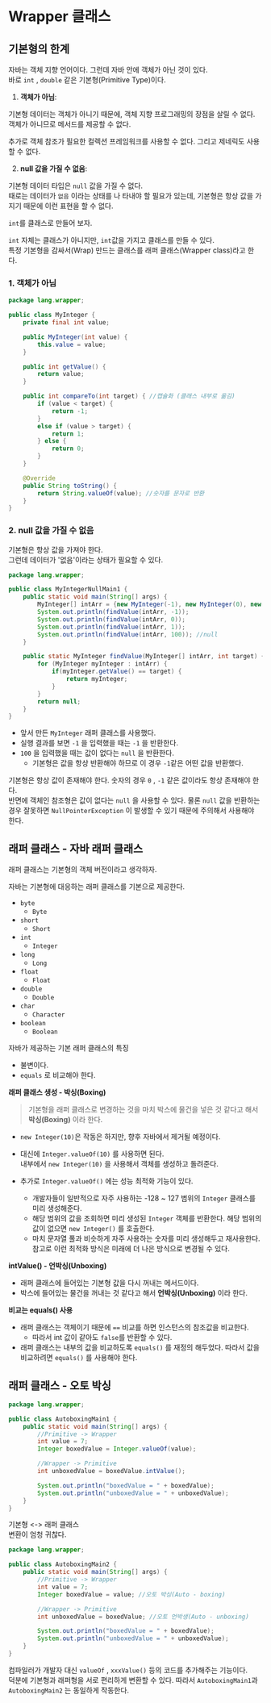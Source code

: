 # Wrapper 클래스

## 기본형의 한계

자바는 객체 지향 언어이다. 그런데 자바 안에 객체가 아닌 것이 있다.   
바로 `int` , `double` 같은 기본형(Primitive Type)이다.

1. **객체가 아님**: 

기본형 데이터는 객체가 아니기 때문에, 객체 지향 프로그래밍의 장점을 살릴 수 없다. 
객체가 아니므로 메서드를 제공할 수 없다.  

추가로 객체 참조가 필요한 컬렉션 프레임워크를 사용할 수 없다. 그리고 제네릭도 사용할 수 없다.

2. **null 값을 가질 수 없음**: 

기본형 데이터 타입은 `null` 값을 가질 수 없다.   
때로는 데이터가 `없음` 이라는 상태를 나 타내야 할 필요가 있는데, 기본형은 항상 값을 가지기 때문에 이런 표현을 할 수 없다.

`int`를 클래스로 만들어 보자.

`int` 자체는 클래스가 아니지만, `int`값을 가지고 클래스를 만들 수 있다.  
특정 기본형을 감싸서(Wrap) 만드는 클래스를 래퍼 클래스(Wrapper class)라고 한다.

### 1. **객체가 아님**

```java
package lang.wrapper;

public class MyInteger {
    private final int value;

    public MyInteger(int value) {
        this.value = value;
    }

    public int getValue() {
        return value;
    }

    public int compareTo(int target) { //캡슐화 (클래스 내부로 옮김)
        if (value < target) {
            return -1;
        }
        else if (value > target) {
            return 1;
        } else {
            return 0;
        }
    }

    @Override
    public String toString() {
        return String.valueOf(value); //숫자를 문자로 반환
    }
}
```

### 2. **null 값을 가질 수 없음**
기본형은 항상 값을 가져야 한다.  
그런데 데이터가 '없음'이라는 상태가 필요할 수 있다.

```java
package lang.wrapper;

public class MyIntegerNullMain1 {
    public static void main(String[] args) {
        MyInteger[] intArr = {new MyInteger(-1), new MyInteger(0), new MyInteger(1)};
        System.out.println(findValue(intArr, -1));
        System.out.println(findValue(intArr, 0));
        System.out.println(findValue(intArr, 1));
        System.out.println(findValue(intArr, 100)); //null
    }

    public static MyInteger findValue(MyInteger[] intArr, int target) {
        for (MyInteger myInteger : intArr) {
            if(myInteger.getValue() == target) {
                return myInteger;
            }
        }
        return null;
    }
}
```

- 앞서 만든 `MyInteger` 래퍼 클래스를 사용했다.
- 실행 결과를 보면 `-1` 을 입력했을 때는 `-1` 을 반환한다.
- `100` 을 입력했을 때는 값이 없다는 `null` 을 반환한다.
  - 기본형은 값을 항상 반환해야 하므로 이 경우 `-1`같은 어떤 값을 반환했다.

기본형은 항상 값이 존재해야 한다. 숫자의 경우 `0` , `-1` 같은 값이라도 항상 존재해야 한다.   
반면에 객체인 참조형은 값이 없다는 `null` 을 사용할 수 있다. 물론 `null` 값을 반환하는 경우 잘못하면 `NullPointerException` 이 발생할 수 있기 때문에 주의해서 사용해야 한다.


## 래퍼 클래스 - 자바 래퍼 클래스

래퍼 클래스는 기본형의 객체 버전이라고 생각하자.

자바는 기본형에 대응하는 래퍼 클래스를 기본으로 제공한다.
- `byte`
  - `Byte`
- `short`
  - `Short`
- `int`
  - `Integer`
- `long`
  - `Long`
- `float`
  - `Float`
- `double`
  - `Double`
- `char`
  - `Character`
- `boolean` 
  - `Boolean`


자바가 제공하는 기본 래퍼 클래스의 특징
- 불변이다.
- `equals` 로 비교해야 한다.

**래퍼 클래스 생성 - 박싱(Boxing)**

> 기본형을 래퍼 클래스로 변경하는 것을 마치 박스에 물건을 넣은 것 같다고 해서 **박싱(Boxing)** 이라 한다.

- `new Integer(10)`은 작동은 하지만, 향후 자바에서 제거될 예정이다.   

- 대신에 `Integer.valueOf(10)` 를 사용하면 된다.  
내부에서 `new Integer(10)` 을 사용해서 객체를 생성하고 돌려준다. 


- 추가로 `Integer.valueOf()` 에는 성능 최적화 기능이 있다.
  - 개발자들이 일반적으로 자주 사용하는 -128 ~ 127 범위의 `Integer` 클래스를 미리 생성해준다.
  - 해당 범위의 값을 조회하면 미리 생성된 `Integer` 객체를 반환한다. 해당 범위의 값이 없으면 `new Integer()` 를 호출한다.
  - 마치 문자열 풀과 비슷하게 자주 사용하는 숫자를 미리 생성해두고 재사용한다. 참고로 이런 최적화 방식은 미래에 더 나은 방식으로 변경될 수 있다.

**intValue() - 언박싱(Unboxing)**
- 래퍼 클래스에 들어있는 기본형 값을 다시 꺼내는 메서드이다.
- 박스에 들어있는 물건을 꺼내는 것 같다고 해서 **언박싱(Unboxing)** 이라 한다.


**비교는 equals() 사용**
- 래퍼 클래스는 객체이기 때문에 `==` 비교를 하면 인스턴스의 참조값을 비교한다. 
  - 따라서 int 값이 같아도 `false`를 반환할 수 있다.
- 래퍼 클래스는 내부의 값을 비교하도록 `equals()` 를 재정의 해두었다. 따라서 값을 비교하려면 `equals()` 를 사용해야 한다.

## 래퍼 클래스 - 오토 박싱

```java
package lang.wrapper;

public class AutoboxingMain1 {
    public static void main(String[] args) {
        //Primitive -> Wrapper
        int value = 7;
        Integer boxedValue = Integer.valueOf(value);

        //Wrapper -> Primitive
        int unboxedValue = boxedValue.intValue();

        System.out.println("boxedValue = " + boxedValue);
        System.out.println("unboxedValue = " + unboxedValue);
    }
}
```

기본형 <-> 래퍼 클래스  
변환이 엄청 귀찮다.

```java
package lang.wrapper;

public class AutoboxingMain2 {
    public static void main(String[] args) {
        //Primitive -> Wrapper
        int value = 7;
        Integer boxedValue = value; //오토 박싱(Auto - boxing)

        //Wrapper -> Primitive
        int unboxedValue = boxedValue; //오토 언박생(Auto - unboxing)

        System.out.println("boxedValue = " + boxedValue);
        System.out.println("unboxedValue = " + unboxedValue);
    }
}
```
컴파일러가 개발자 대신 `valueOf` , `xxxValue()` 등의 코드를 추가해주는 기능이다.  
덕분에 기본형과 래퍼형을 서로 편리하게 변환할 수 있다.
따라서 `AutoboxingMain1`과 `AutoboxingMain2` 는 동일하게 작동한다.
